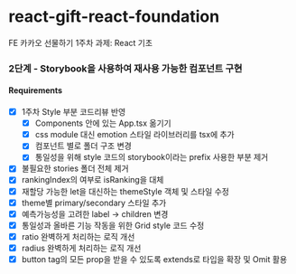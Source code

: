 # react-gift-react-foundation
FE 카카오 선물하기 1주차 과제: React 기초

### 2단계 - Storybook을 사용하여 재사용 가능한 컴포넌트 구현

#### Requirements
- [x] 1주차 Style 부분 코드리뷰 반영
    - [x] Components 안에 있는 App.tsx 옮기기
    - [x] css module 대신 emotion 스타일 라이브러리를 tsx에 추가
    - [x] 컴포넌트 별로 폴더 구조 변경
    - [x] 통일성을 위해 style 코드의 storybook이라는 prefix 사용한 부분 제거
- [x] 불필요한 stories 폴더 전체 제거
- [x] rankingIndex의 여부로 isRanking을 대체
- [x] 재할당 가능한 let을 대신하는 themeStyle 객체 및 스타일 수정
- [x] theme별 primary/secondary 스타일 추가
- [x] 예측가능성을 고려한 label -> children 변경
- [x] 통일성과 올바른 기능 작동을 위한 Grid style 코드 수정
- [x] ratio 완벽하게 처리하는 로직 개선
- [x] radius 완벽하게 처리하는 로직 개선
- [x] button tag의 모든 prop을 받을 수 있도록 extends로 타입을 확장 및 Omit 활용